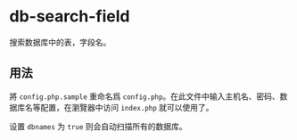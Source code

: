 db-search-field
================

搜索数据库中的表，字段名。

用法
-----

將 `config.php.sample` 重命名爲 `config.php`。在此文件中输入主机名、密码、数据库名等配置，在瀏覽器中访问 `index.php` 就可以使用了。

设置 `dbnames` 为 `true` 则会自动扫描所有的数据库。
